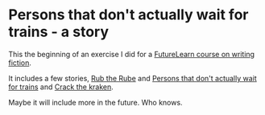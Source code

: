 Persons that don't actually wait for trains - a story
========================

This the beginning of an exercise I did for a
[FutureLearn course on writing fiction](https://www.futurelearn.com/courses/start-writing-fiction/). 

It includes a few stories, [Rub the Rube](rub.md) and [Persons that don't actually wait for trains](text.md) and [Crack the kraken](elopus-reg.md). 

Maybe it will include more in the future. Who knows. 
